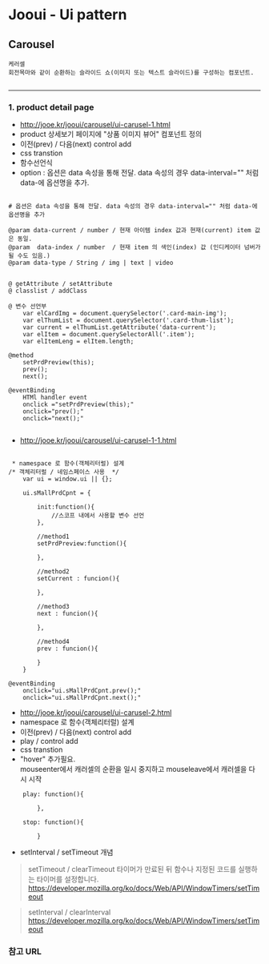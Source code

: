 # Jooui -  Ui pattern 


## Carousel

```
케러셀 
회전목마와 같이 순환하는 슬라이드 쇼(이미지 또는 텍스트 슬라이드)를 구성하는 컴포넌트.


```

------------------------------------------------------------
### 1. product detail page  
* <http://jooe.kr/jooui/carousel/ui-carusel-1.html>
* product 상세보기 페이지에 "상품 이미지 뷰어" 컴포넌트 정의 
* 이전(prev) / 다음(next) control add
* css transtion 
* 함수선언식 
* option
 : 옵션은 data 속성을 통해 전달. data 속성의 경우 data-interval="" 처럼 data-에 옵션명을 추가.

```

# 옵션은 data 속성을 통해 전달. data 속성의 경우 data-interval="" 처럼 data-에 옵션명을 추가

@param data-current / number / 현재 아이템 index 값과 현재(current) item 값은 동일. 
@param  data-index / number  / 현재 item 의 색인(index) 값 (인디케이터 넘버가 될 수도 있음.)
@param data-type / String / img | text | video 


@ getAttribute / setAttribute 
@ classlist / addClass

@ 변수 선언부 
	var elCardImg = document.querySelector('.card-main-img');
	var elThumList = document.querySelector('.card-thum-list');
	var current = elThumList.getAttribute('data-current');
	var elItem = document.querySelectorAll('.item');
	var elItemLeng = elItem.length;

@method
	setPrdPreview(this);
	prev();
	next();

@eventBinding 
	HTMl handler event 
	onclick ="setPrdPreview(this);"
	onclick="prev();"
	onclick="next();"
	

```

* <http://jooe.kr/jooui/carousel/ui-carusel-1-1.html>


```

 * namespace 로 함수(객체리터럴) 설계 
/* 객체리터럴 / 네임스페이스 사용  */	
	var ui = window.ui || {};

	ui.sMallPrdCpnt = {
		
		init:function(){
			//스코프 내에서 사용할 변수 선언 
		},
		
		//method1
		setPrdPreview:function(){
		
		},

		//method2
		setCurrent : funcion(){

		},

		//method3
		next : funcion(){
			
		},

		//method4
		prev : funcion(){
			
		}	
	}	

@eventBinding 
	onclick="ui.sMallPrdCpnt.prev();"
	onclick="ui.sMallPrdCpnt.next();"

```

* <http://jooe.kr/jooui/carousel/ui-carusel-2.html>
* namespace 로 함수(객체리터럴) 설계 
* 이전(prev) / 다음(next) control add
* play /  control add
* css transtion  
* "hover" 추가필요.  
   mouseenter에서 캐러셀의 순환을 일시 중지하고 mouseleave에서 캐러셀을 다시 시작


```
	play: function(){

		},

	stop: function(){

		}
```

* setInterval / setTimeout 개념 

> setTimeout / clearTimeout
> 타이머가 만료된 뒤 함수나 지정된 코드를 실행하는 타이머를 설정합니다.
 <https://developer.mozilla.org/ko/docs/Web/API/WindowTimers/setTimeout>

> setInterval / clearInterval 
><https://developer.mozilla.org/ko/docs/Web/API/WindowTimers/setTimeout>


### 참고 URL 


